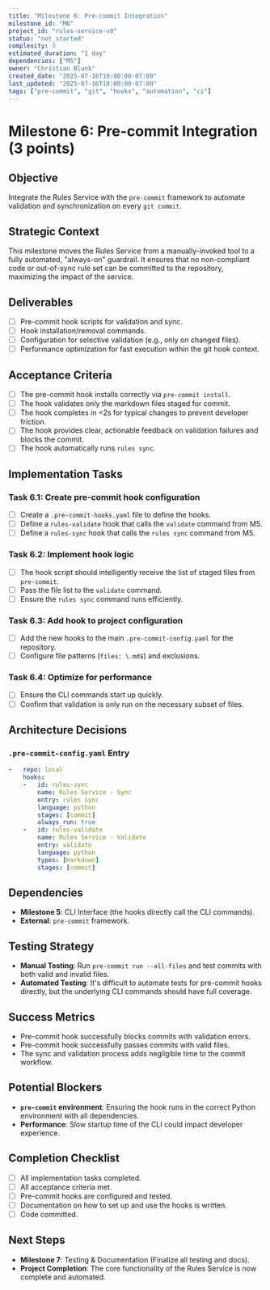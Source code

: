 ```yaml
---
title: "Milestone 6: Pre-commit Integration"
milestone_id: "M6"
project_id: "rules-service-v0"
status: "not_started"
complexity: 3
estimated_duration: "1 day"
dependencies: ["M5"]
owner: "Christian Blank"
created_date: "2025-07-16T10:00:00-07:00"
last_updated: "2025-07-16T10:00:00-07:00"
tags: ["pre-commit", "git", "hooks", "automation", "ci"]
---
```


# **Milestone 6: Pre-commit Integration (3 points)**

## **Objective**
Integrate the Rules Service with the `pre-commit` framework to automate validation and synchronization on every `git commit`.

## **Strategic Context**
This milestone moves the Rules Service from a manually-invoked tool to a fully automated, "always-on" guardrail. It ensures that no non-compliant code or out-of-sync rule set can be committed to the repository, maximizing the impact of the service.

## **Deliverables**
- [ ] Pre-commit hook scripts for validation and sync.
- [ ] Hook installation/removal commands.
- [ ] Configuration for selective validation (e.g., only on changed files).
- [ ] Performance optimization for fast execution within the git hook context.

## **Acceptance Criteria**
- [ ] The pre-commit hook installs correctly via `pre-commit install`.
- [ ] The hook validates only the markdown files staged for commit.
- [ ] The hook completes in <2s for typical changes to prevent developer friction.
- [ ] The hook provides clear, actionable feedback on validation failures and blocks the commit.
- [ ] The hook automatically runs `rules sync`.

## **Implementation Tasks**

### **Task 6.1: Create pre-commit hook configuration**
- [ ] Create a `.pre-commit-hooks.yaml` file to define the hooks.
- [ ] Define a `rules-validate` hook that calls the `validate` command from M5.
- [ ] Define a `rules-sync` hook that calls the `rules sync` command from M5.

### **Task 6.2: Implement hook logic**
- [ ] The hook script should intelligently receive the list of staged files from `pre-commit`.
- [ ] Pass the file list to the `validate` command.
- [ ] Ensure the `rules sync` command runs efficiently.

### **Task 6.3: Add hook to project configuration**
- [ ] Add the new hooks to the main `.pre-commit-config.yaml` for the repository.
- [ ] Configure file patterns (`files: \.md$`) and exclusions.

### **Task 6.4: Optimize for performance**
- [ ] Ensure the CLI commands start up quickly.
- [ ] Confirm that validation is only run on the necessary subset of files.

## **Architecture Decisions**

### **`.pre-commit-config.yaml` Entry**
```yaml
-   repo: local
    hooks:
    -   id: rules-sync
        name: Rules Service - Sync
        entry: rules sync
        language: python
        stages: [commit]
        always_run: true
    -   id: rules-validate
        name: Rules Service - Validate
        entry: validate
        language: python
        types: [markdown]
        stages: [commit]
```

## **Dependencies**
- **Milestone 5**: CLI Interface (the hooks directly call the CLI commands).
- **External**: `pre-commit` framework.

## **Testing Strategy**
- **Manual Testing**: Run `pre-commit run --all-files` and test commits with both valid and invalid files.
- **Automated Testing**: It's difficult to automate tests for pre-commit hooks directly, but the underlying CLI commands should have full coverage.

## **Success Metrics**
- Pre-commit hook successfully blocks commits with validation errors.
- Pre-commit hook successfully passes commits with valid files.
- The sync and validation process adds negligible time to the commit workflow.

## **Potential Blockers**
- **`pre-commit` environment**: Ensuring the hook runs in the correct Python environment with all dependencies.
- **Performance**: Slow startup time of the CLI could impact developer experience.

## **Completion Checklist**
- [ ] All implementation tasks completed.
- [ ] All acceptance criteria met.
- [ ] Pre-commit hooks are configured and tested.
- [ ] Documentation on how to set up and use the hooks is written.
- [ ] Code committed.

## **Next Steps**
- **Milestone 7**: Testing & Documentation (Finalize all testing and docs).
- **Project Completion**: The core functionality of the Rules Service is now complete and automated.
